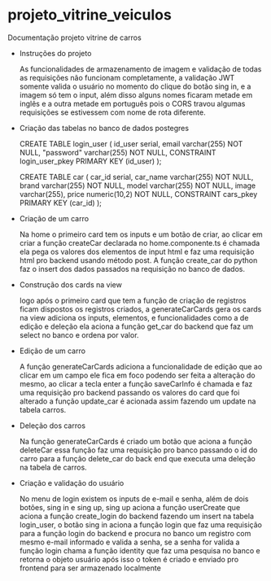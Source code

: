 # projeto_vitrine_veiculos

Documentação projeto vitrine de carros

* Instruções do projeto

  As funcionalidades de armazenamento de imagem e validação de todas as requisições não funcionam completamente, a validação JWT somente    valida o usuário no momento do clique do botão sing in, e a imagem só tem o input, além disso alguns nomes ficaram metade em inglês e a   outra metade em português pois o CORS travou algumas requisições se estivessem com nome de rota diferente.

* Criação das tabelas no banco de dados postegres

  CREATE TABLE login_user
  (
      id_user serial,
      email varchar(255) NOT NULL,
      "password" varchar(255) NOT NULL,
      CONSTRAINT login_user_pkey PRIMARY KEY (id_user)
  );
  
  CREATE TABLE car
  (
      car_id serial,
      car_name varchar(255) NOT NULL,
      brand varchar(255) NOT NULL,
      model varchar(255) NOT NULL,
      image varchar(255),
      price numeric(10,2) NOT NULL,
      CONSTRAINT cars_pkey PRIMARY KEY (car_id)
  );

* Criação de um carro

  Na home o primeiro card tem os inputs e um botão de criar, ao clicar em criar a função createCar declarada no home.componente.ts é chamada ela pega os valores dos elementos de input html e faz uma requisição html pro backend usando método post. A função create_car do python faz o insert dos dados passados na requisição no banco de dados.

* Construção dos cards na view

  logo após o primeiro card que tem a função de criação de registros ficam dispostos os registros criados, a generateCarCards gera os cards na view adiciona os inputs, elementos, e funcionalidades como a de edição e deleção ela aciona a função get_car do backend que faz um select no banco e ordena por valor.

* Edição de um carro

  A função generateCarCards adiciona a funcionalidade de edição que ao clicar em um campo ele fica em foco podendo ser feita a alteração do mesmo, ao clicar a tecla enter a função saveCarInfo é chamada e faz uma requisição pro backend passando os valores do card que foi alterado a função update_car é acionada assim fazendo um update na tabela carros.

* Deleção dos carros

  Na função generateCarCards é criado um botão que aciona a função deleteCar essa função faz uma requisição pro banco passando o id do carro para a função delete_car do back end que executa uma deleção na tabela de carros.

* Criação e validação do usuário

  No menu de login existem os inputs de e-mail e senha, além de dois botões, sing in e sing up, sing up aciona a função userCreate que aciona a função create_login do backend fazendo um insert na tabela login_user, o botão sing in aciona a função login que faz uma requisição para a função login do backend e procura no banco um registro com mesmo e-mail informado e valida a senha, se a senha for valida a função login chama a função identity que faz uma pesquisa no banco e retorna o objeto usuário após isso o token é criado e  enviado pro frontend para ser armazenado localmente

